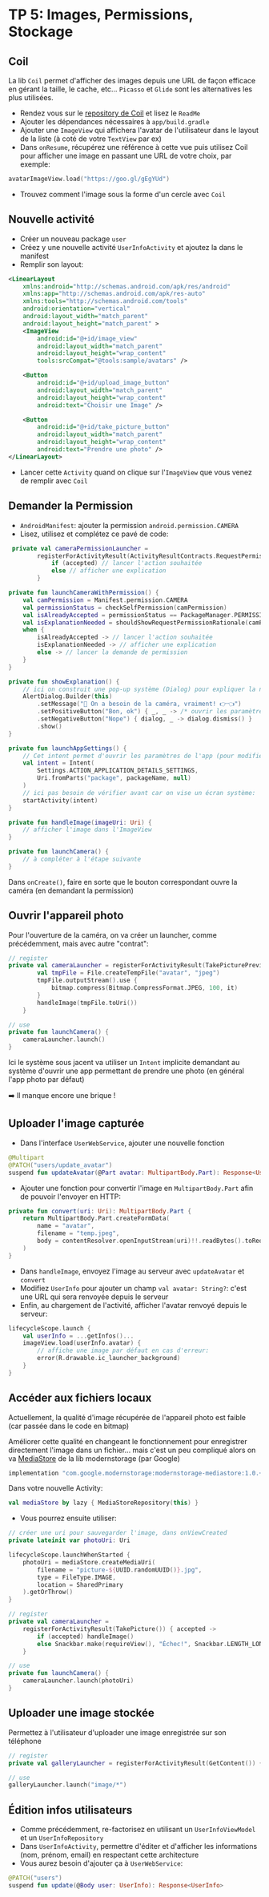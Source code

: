 # TP 5: Images, Permissions, Stockage

## Coil

<aside class="positive">

La lib `Coil` permet d'afficher des images depuis une URL de façon efficace en gérant la taille, le cache, etc... `Picasso` et `Glide` sont les alternatives les plus utilisées.
</aside>

- Rendez vous sur le [repository de Coil](https://coil-kt.github.io/coil/) et lisez le `ReadMe`
- Ajouter les dépendances nécessaires à `app/build.gradle`
- Ajouter une `ImageView` qui affichera l'avatar de l'utilisateur dans le layout de la liste (à coté de votre `TextView` par ex)
- Dans `onResume`, récupérez une référence à cette vue puis utilisez Coil pour afficher une image en passant une URL de votre choix, par exemple:

```kotlin
avatarImageView.load("https://goo.gl/gEgYUd")
```

- Trouvez comment l'image sous la forme d'un cercle avec `Coil`

## Nouvelle activité

- Créer un nouveau package `user`
- Créez y une nouvelle activité `UserInfoActivity` et ajoutez la dans le manifest
- Remplir son layout:

```xml
<LinearLayout
    xmlns:android="http://schemas.android.com/apk/res/android"
    xmlns:app="http://schemas.android.com/apk/res-auto"
    xmlns:tools="http://schemas.android.com/tools"
    android:orientation="vertical"
    android:layout_width="match_parent"
    android:layout_height="match_parent" >
    <ImageView
        android:id="@+id/image_view"
        android:layout_width="match_parent"
        android:layout_height="wrap_content"
        tools:srcCompat="@tools:sample/avatars" />

    <Button
        android:id="@+id/upload_image_button"
        android:layout_width="match_parent"
        android:layout_height="wrap_content"
        android:text="Choisir une Image" />

    <Button
        android:id="@+id/take_picture_button"
        android:layout_width="match_parent"
        android:layout_height="wrap_content"
        android:text="Prendre une photo" />
</LinearLayout>
```

- Lancer cette `Activity` quand on clique sur l'`ImageView` que vous venez de remplir avec `Coil`

## Demander la Permission

- `AndroidManifest`: ajouter la permission `android.permission.CAMERA`
- Lisez, utilisez et complétez ce pavé de code:

```kotlin
 private val cameraPermissionLauncher =
        registerForActivityResult(ActivityResultContracts.RequestPermission()) { accepted ->
            if (accepted) // lancer l'action souhaitée
            else // afficher une explication
        }

private fun launchCameraWithPermission() {
    val camPermission = Manifest.permission.CAMERA
    val permissionStatus = checkSelfPermission(camPermission)
    val isAlreadyAccepted = permissionStatus == PackageManager.PERMISSION_GRANTED
    val isExplanationNeeded = shouldShowRequestPermissionRationale(camPermission)
    when {
        isAlreadyAccepted -> // lancer l'action souhaitée
        isExplanationNeeded -> // afficher une explication
        else -> // lancer la demande de permission
    }
}

private fun showExplanation() {
    // ici on construit une pop-up système (Dialog) pour expliquer la nécessité de la demande de permission
    AlertDialog.Builder(this)
        .setMessage("🥺 On a besoin de la caméra, vraiment! 👉👈")
        .setPositiveButton("Bon, ok") { _, _ -> /* ouvrir les paramètres de l'app */ }
        .setNegativeButton("Nope") { dialog, _ -> dialog.dismiss() }
        .show()
}

private fun launchAppSettings() {
    // Cet intent permet d'ouvrir les paramètres de l'app (pour modifier les permissions déjà refusées par ex)
    val intent = Intent(
        Settings.ACTION_APPLICATION_DETAILS_SETTINGS,
        Uri.fromParts("package", packageName, null)
    )
    // ici pas besoin de vérifier avant car on vise un écran système:
    startActivity(intent)
}

private fun handleImage(imageUri: Uri) {
    // afficher l'image dans l'ImageView
}

private fun launchCamera() {
    // à compléter à l'étape suivante
}
```

Dans `onCreate()`, faire en sorte que le bouton correspondant ouvre la caméra (en demandant la permission)

## Ouvrir l'appareil photo

Pour l'ouverture de la caméra, on va créer un launcher, comme précédemment, mais avec autre "contrat":

```kotlin
// register
private val cameraLauncher = registerForActivityResult(TakePicturePreview()) { bitmap ->
        val tmpFile = File.createTempFile("avatar", "jpeg")
        tmpFile.outputStream().use {
            bitmap.compress(Bitmap.CompressFormat.JPEG, 100, it)
        }
        handleImage(tmpFile.toUri())
    }

// use
private fun launchCamera() { 
    cameraLauncher.launch()
}
```

<aside class="positive">

Ici le système sous jacent va utiliser un `Intent` implicite demandant au système d'ouvrir une app permettant de prendre une photo (en général l'app photo par défaut)
</aside>

➡️ Il manque encore une brique !

## Uploader l'image capturée

- Dans l'interface `UserWebService`, ajouter une nouvelle fonction

```kotlin
@Multipart
@PATCH("users/update_avatar")
suspend fun updateAvatar(@Part avatar: MultipartBody.Part): Response<UserInfo>
```

- Ajouter une fonction pour convertir l'image en `MultipartBody.Part` afin de pouvoir l'envoyer en HTTP:

```kotlin
private fun convert(uri: Uri): MultipartBody.Part {
    return MultipartBody.Part.createFormData(
        name = "avatar",
        filename = "temp.jpeg",
        body = contentResolver.openInputStream(uri)!!.readBytes().toRequestBody()
    )
}
```

- Dans `handleImage`, envoyez l'image au serveur avec `updateAvatar` et `convert`
- Modifiez `UserInfo` pour ajouter un champ `val avatar: String?`: c'est une URL qui sera renvoyée depuis le serveur
- Enfin, au chargement de l'activité, afficher l'avatar renvoyé depuis le serveur:

```kotlin
lifecycleScope.launch {
    val userInfo = ...getInfos()...
    imageView.load(userInfo.avatar) {
        // affiche une image par défaut en cas d'erreur:
        error(R.drawable.ic_launcher_background) 
    }
}
```

## Accéder aux fichiers locaux

Actuellement, la qualité d'image récupérée de l'appareil photo est faible (car passée dans le code en bitmap)

Améliorer cette qualité en changeant le fonctionnement pour enregistrer directement l'image dans un fichier... mais c'est un peu compliqué alors on va [MediaStore](https://google.github.io/modernstorage/mediastore/) de la lib modernstorage (par Google)

```groovy
implementation "com.google.modernstorage:modernstorage-mediastore:1.0.+"
```

Dans votre nouvelle Activity:

```kotlin
val mediaStore by lazy { MediaStoreRepository(this) }
```

- Vous pourrez ensuite utiliser:

```kotlin
// créer une uri pour sauvegarder l'image, dans onViewCreated
private lateinit var photoUri: Uri

lifecycleScope.launchWhenStarted {
    photoUri = mediaStore.createMediaUri(
        filename = "picture-${UUID.randomUUID()}.jpg",
        type = FileType.IMAGE,
        location = SharedPrimary
    ).getOrThrow()
}

// register
private val cameraLauncher =
    registerForActivityResult(TakePicture()) { accepted ->
        if (accepted) handleImage()
        else Snackbar.make(requireView(), "Échec!", Snackbar.LENGTH_LONG)
    }

// use
private fun launchCamera() { 
    cameraLauncher.launch(photoUri)
}
```

## Uploader une image stockée

Permettez à l'utilisateur d'uploader une image enregistrée sur son téléphone

```kotlin
// register
private val galleryLauncher = registerForActivityResult(GetContent()) {...}

// use
galleryLauncher.launch("image/*")
```

## Édition infos utilisateurs

- Comme précédemment, re-factorisez en utilisant un `UserInfoViewModel` et un `UserInfoRepository`
- Dans `UserInfoActivity`, permettre d'éditer et d'afficher les informations (nom, prénom, email) en respectant cette architecture
- Vous aurez besoin d'ajouter ça à `UserWebService`:

```kotlin
@PATCH("users")
suspend fun update(@Body user: UserInfo): Response<UserInfo>
```
